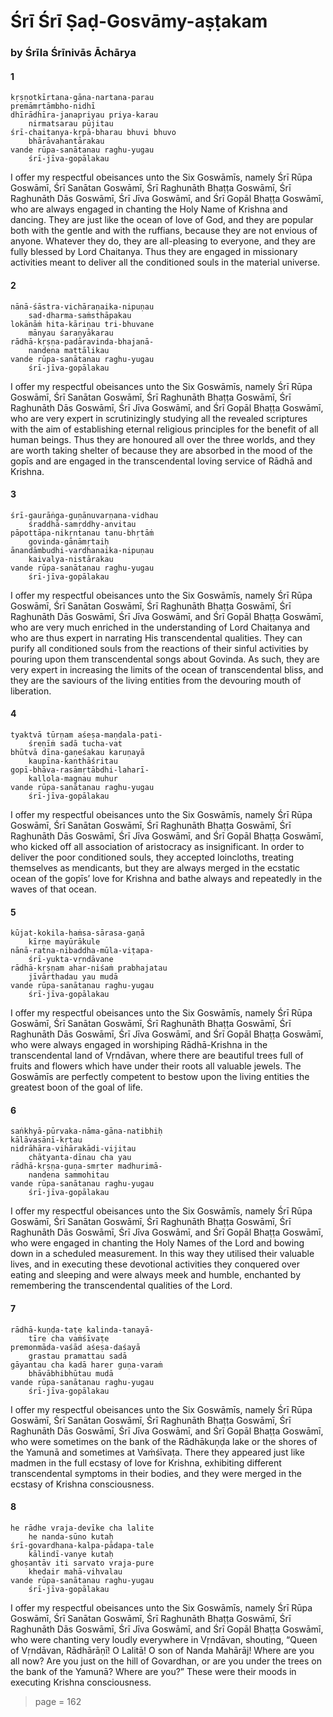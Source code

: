 # Śrī Śrī Ṣaḍ-Gosvāmy-aṣṭakam

### by Śrīla Śrīnivās Āchārya

#### 1

    kṛṣṇotkīrtana-gāna-nartana-parau
    premāmṛtāmbho-nidhī
    dhīrādhīra-janapriyau priya-karau
        nirmatsarau pūjitau
    śrī-chaitanya-kṛpā-bharau bhuvi bhuvo
        bhārāvahantārakau
    vande rūpa-sanātanau raghu-yugau
        śrī-jīva-gopālakau

I offer my respectful obeisances unto the Six Goswāmīs, namely Śrī Rūpa Goswāmī, Śrī Sanātan Goswāmī, Śrī Raghunāth Bhaṭṭa Goswāmī, Śrī Raghunāth Dās Goswāmī, Śrī Jīva Goswāmī, and Śrī Gopāl Bhaṭṭa Goswāmī, who are always engaged in chanting the Holy Name of Krishna and dancing. They are just like the ocean of love of God, and they are popular both with the gentle and with the ruffians, because they are not envious of anyone. Whatever they do, they are all-pleasing to everyone, and they are fully blessed by Lord Chaitanya. Thus they are engaged in missionary activities meant to deliver all the conditioned souls in the material universe.

#### 2

    nānā-śāstra-vichāraṇaika-nipuṇau
        sad-dharma-saṁsthāpakau
    lokānāṁ hita-kāriṇau tri-bhuvane
        mānyau śaraṇyākarau
    rādhā-kṛṣṇa-padāravinda-bhajanā-
        nandena mattālikau
    vande rūpa-sanātanau raghu-yugau
        śrī-jīva-gopālakau

I offer my respectful obeisances unto the Six Goswāmīs,  namely  Śrī  Rūpa  Goswāmī,  Śrī  Sanātan Goswāmī, Śrī Raghunāth Bhaṭṭa Goswāmī, Śrī Raghunāth Dās Goswāmī, Śrī Jīva Goswāmī, and Śrī Gopāl Bhaṭṭa Goswāmī, who are very expert in scrutinizingly studying all the revealed scriptures with the aim of establishing eternal religious principles for the benefit of all human beings. Thus they are honoured all over the three worlds, and they are worth taking shelter of because they are absorbed in the mood of the gopīs and are engaged in the transcendental loving service of Rādhā and Krishna.

#### 3

    śrī-gaurāṅga-guṇānuvarṇana-vidhau
        śraddhā-samṛddhy-anvitau
    pāpottāpa-nikṛntanau tanu-bhṛtāṁ
        govinda-gānāmṛtaiḥ
    ānandāmbudhi-vardhanaika-nipuṇau
        kaivalya-nistārakau
    vande rūpa-sanātanau raghu-yugau
        śrī-jīva-gopālakau

I offer my respectful obeisances unto the Six Goswāmīs, namely Śrī Rūpa Goswāmī, Śrī Sanātan Goswāmī,  Śrī  Raghunāth  Bhaṭṭa  Goswāmī,  Śrī Raghunāth Dās Goswāmī, Śrī Jīva Goswāmī, and Śrī Gopāl Bhaṭṭa Goswāmī, who are very much enriched in the understanding of Lord Chaitanya and who are thus expert in narrating His transcendental qualities. They can purify all conditioned souls from the reactions of their sinful activities by pouring upon them transcendental songs about Govinda. As such, they are very expert in increasing the limits of the ocean of transcendental bliss, and they are the saviours of the living entities from the devouring mouth of liberation.

#### 4

    tyaktvā tūrṇam aśeṣa-maṇḍala-pati-
        śreṇīṁ sadā tucha-vat
    bhūtvā dīna-gaṇeśakau karuṇayā
        kaupīna-kanthāśritau
    gopī-bhāva-rasāmṛtābdhi-laharī-
        kallola-magnau muhur
    vande rūpa-sanātanau raghu-yugau
        śrī-jīva-gopālakau

I offer my respectful obeisances unto the Six Goswāmīs,  namely  Śrī  Rūpa  Goswāmī,  Śrī  Sanātan Goswāmī, Śrī Raghunāth Bhaṭṭa Goswāmī, Śrī Raghunāth Dās Goswāmī, Śrī Jīva Goswāmī, and Śrī Gopāl Bhaṭṭa Goswāmī, who kicked off all association of aristocracy as insignificant. In order to deliver the poor conditioned souls, they accepted loincloths, treating themselves as mendicants, but they are always merged in the ecstatic ocean of the gopīs’ love for Krishna and bathe always and repeatedly in the waves of that ocean.

#### 5

    kūjat-kokila-haṁsa-sārasa-gaṇā
        kīrṇe mayūrākule
    nānā-ratna-nibaddha-mūla-viṭapa-
        śrī-yukta-vṛndāvane
    rādhā-kṛṣṇam ahar-niśaṁ prabhajatau
        jīvārthadau yau mudā
    vande rūpa-sanātanau raghu-yugau
        śrī-jīva-gopālakau

I offer my respectful obeisances unto the Six Goswāmīs, namely Śrī Rūpa Goswāmī, Śrī Sanātan Goswāmī,  Śrī  Raghunāth  Bhaṭṭa  Goswāmī,  Śrī Raghunāth Dās Goswāmī, Śrī Jīva Goswāmī, and Śrī Gopāl Bhaṭṭa Goswāmī, who were always engaged in worshiping Rādhā-Krishna in the transcendental land of Vṛndāvan, where there are beautiful trees full of fruits and flowers which have under their roots all valuable jewels. The Goswāmīs are perfectly competent to bestow upon the living entities the greatest boon of the goal of life.

#### 6

    saṅkhyā-pūrvaka-nāma-gāna-natibhiḥ
    kālāvasānī-kṛtau
    nidrāhāra-vihārakādi-vijitau
        chātyanta-dīnau cha yau
    rādhā-kṛṣṇa-guṇa-smṛter madhurimā-
        nandena sammohitau
    vande rūpa-sanātanau raghu-yugau
        śrī-jīva-gopālakau

I offer my respectful obeisances unto the Six Goswāmīs,  namely  Śrī  Rūpa  Goswāmī,  Śrī  Sanātan Goswāmī,  Śrī  Raghunāth  Bhaṭṭa  Goswāmī,  Śrī Raghunāth Dās Goswāmī, Śrī Jīva Goswāmī, and Śrī Gopāl Bhaṭṭa Goswāmī, who were engaged in chanting the Holy Names of the Lord and bowing down in a scheduled measurement. In this way they utilised their valuable lives, and in executing these devotional activities they conquered over eating and sleeping and were always meek and humble, enchanted by remembering the transcendental qualities of the Lord.

#### 7

    rādhā-kuṇḍa-taṭe kalinda-tanayā-
        tīre cha vaṁśīvaṭe
    premonmāda-vaśād aśeṣa-daśayā
        grastau pramattau sadā
    gāyantau cha kadā harer guṇa-varaṁ
        bhāvābhibhūtau mudā
    vande rūpa-sanātanau raghu-yugau
        śrī-jīva-gopālakau

I offer my respectful obeisances unto the Six Goswāmīs, namely Śrī Rūpa Goswāmī, Śrī Sanātan Goswāmī, Śrī Raghunāth Bhaṭṭa Goswāmī, Śrī Raghunāth Dās Goswāmī, Śrī Jīva Goswāmī, and Śrī Gopāl Bhaṭṭa Goswāmī, who were sometimes on the bank of the Rādhākuṇḍa lake or the shores of the Yamunā and sometimes at Vaṁśīvaṭa. There they appeared just like madmen in the full ecstasy of love for Krishna, exhibiting different transcendental symptoms in their bodies, and they were merged in the ecstasy of Krishna consciousness.

#### 8

    he rādhe vraja-devīke cha lalite
        he nanda-sūno kutaḥ
    śrī-govardhana-kalpa-pādapa-tale
        kālindī-vanye kutaḥ
    ghoṣantāv iti sarvato vraja-pure
        khedair mahā-vihvalau
    vande rūpa-sanātanau raghu-yugau
        śrī-jīva-gopālakau

I offer my respectful obeisances unto the Six Goswāmīs, namely Śrī Rūpa Goswāmī, Śrī Sanātan Goswāmī, Śrī Raghunāth Bhaṭṭa Goswāmī, Śrī Raghunāth Dās Goswāmī, Śrī Jīva Goswāmī, and Śrī Gopāl Bhaṭṭa Goswāmī, who were chanting very loudly everywhere in Vṛndāvan, shouting, “Queen of Vṛndāvan, Rādhārāṇī! O Lalitā! O son of Nanda Mahārāj! Where are you all now? Are you just on the hill of Govardhan, or are you under the trees on the bank of the Yamunā? Where are you?” These were their moods in executing Krishna consciousness.


> page = 162